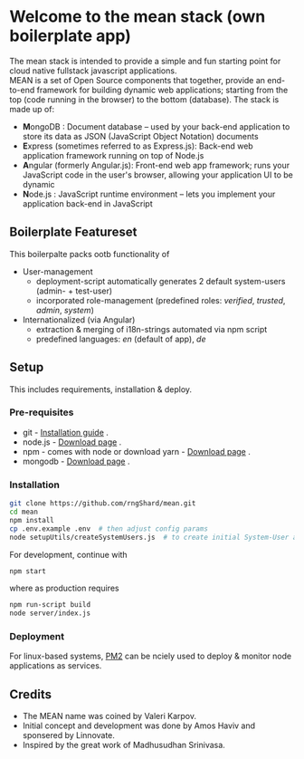 # Welcome to the mean stack (own boilerplate app)

The mean stack is intended to provide a simple and fun starting point for cloud native fullstack javascript applications.   
MEAN is a set of Open Source components that together, provide an end-to-end framework for building dynamic web applications; starting from the top (code running in the browser) to the bottom (database). The stack is made up of:

- **M**ongoDB : Document database – used by your back-end application to store its data as JSON (JavaScript Object Notation) documents
- **E**xpress (sometimes referred to as Express.js): Back-end web application framework running on top of Node.js
- **A**ngular (formerly Angular.js): Front-end web app framework; runs your JavaScript code in the user's browser, allowing your application UI to be dynamic
- **N**ode.js : JavaScript runtime environment – lets you implement your application back-end in JavaScript


## Boilerplate Featureset

This boilerpalte packs ootb functionality of

- User-management
  - deployment-script automatically generates 2 default system-users (admin- + test-user)
  - incorporated role-management (predefined roles: _verified_, _trusted_, _admin_, _system_)
- Internationalized (via Angular)
  - extraction & merging of i18n-strings automated via npm script
  - predefined languages: _en_ (default of app), _de_


## Setup

This includes requirements, installation & deploy.

### Pre-requisites
* git - [Installation guide](https://www.linode.com/docs/development/version-control/how-to-install-git-on-linux-mac-and-windows/) .  
* node.js - [Download page](https://nodejs.org/en/download/) .  
* npm - comes with node or download yarn - [Download page](https://yarnpkg.com/lang/en/docs/install) .  
* mongodb - [Download page](https://www.mongodb.com/download-center/community) .  

### Installation 
``` bash
git clone https://github.com/rngShard/mean.git
cd mean
npm install
cp .env.example .env  # then adjust config params
node setupUtils/createSystemUsers.js  # to create initial System-User accounts (admin & test)
```
For development, continue with
```bash
npm start
```
where as production requires
```bash
npm run-script build
node server/index.js
``` 

### Deployment
For linux-based systems, [PM2](http://pm2.keymetrics.io/) can be nciely used to deploy & monitor node applications as services.


## Credits 

- The MEAN name was coined by Valeri Karpov.
- Initial concept and development was done by Amos Haviv and sponsered by Linnovate.
- Inspired by the great work of Madhusudhan Srinivasa.
